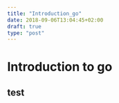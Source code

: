 ```yaml
---
title: "Introduction_go"
date: 2018-09-06T13:04:45+02:00
draft: true
type: "post"
---
```


# Introduction to go

## test